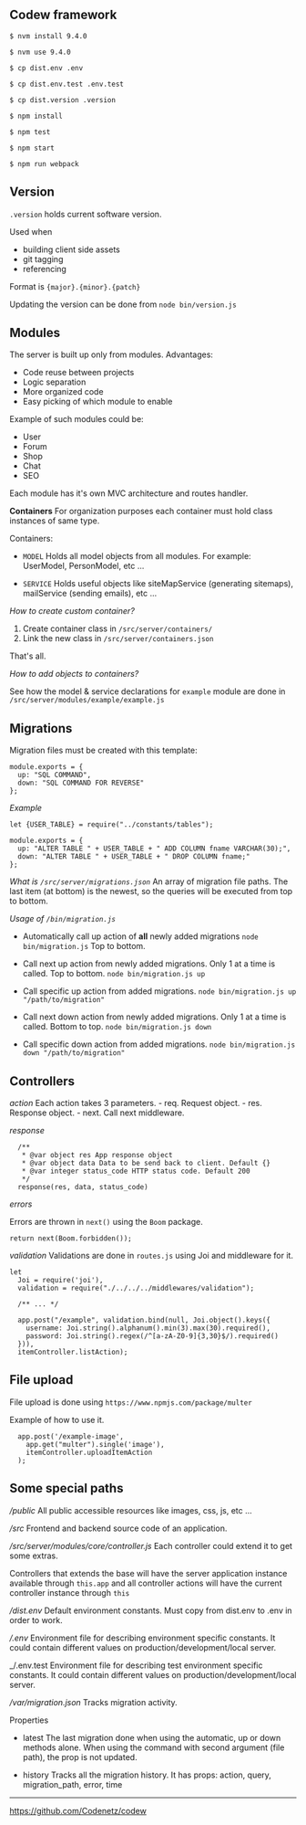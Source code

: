 **Codew framework**
---

```
$ nvm install 9.4.0 
```

```
$ nvm use 9.4.0
```

```
$ cp dist.env .env
```

```
$ cp dist.env.test .env.test
```

```
$ cp dist.version .version
```

```
$ npm install
```

```
$ npm test
```

```
$ npm start
```

```
$ npm run webpack
```

**Version**
---

`.version` holds current software version.

Used when
- building client side assets
- git tagging
- referencing

Format is `{major}.{minor}.{patch}`

Updating the version can be done from `node bin/version.js`

**Modules**
---

The server is built up only from modules.
Advantages: 
- Code reuse between projects
- Logic separation
- More organized code
- Easy picking of which module to enable
 
Example of such modules could be:
- User
- Forum
- Shop
- Chat
- SEO

Each module has it's own MVC architecture and routes handler.

**Containers**
For organization purposes each container must hold class instances of same type.

Containers:

- `MODEL`
Holds all model objects from all modules. For example: UserModel, PersonModel, etc ...

- `SERVICE`
Holds useful objects like siteMapService (generating sitemaps), mailService (sending emails), etc ...

_How to create custom container?_

1. Create container class in `/src/server/containers/`
2. Link the new class in `/src/server/containers.json`

That's all.

_How to add objects to containers?_

See how the model & service declarations for `example` module are done in `/src/server/modules/example/example.js` 


**Migrations**
---

Migration files must be created with this template:

```
module.exports = {
  up: "SQL COMMAND",
  down: "SQL COMMAND FOR REVERSE"
};
```

_Example_

```
let {USER_TABLE} = require("../constants/tables");

module.exports = {
  up: "ALTER TABLE " + USER_TABLE + " ADD COLUMN fname VARCHAR(30);",
  down: "ALTER TABLE " + USER_TABLE + " DROP COLUMN fname;"
};
```

_What is `/src/server/migrations.json`_ 
An array of migration file paths. The last item (at bottom) is the newest, so the queries will be executed from top to bottom.
 
_Usage of `/bin/migration.js`_

 - Automatically call up action of __all__ newly added migrations
```node bin/migration.js``` Top to bottom.

 - Call next up action from newly added migrations. Only 1 at a time is called. Top to bottom.
```node bin/migration.js up```

 - Call specific up action from added migrations.
```node bin/migration.js up "/path/to/migration"```

 - Call next down action from newly added migrations. Only 1 at a time is called. Bottom to top.
```node bin/migration.js down```

 - Call specific down action from added migrations.
```node bin/migration.js down "/path/to/migration"```

**Controllers**
---

_action_ 
Each action takes 3 parameters.
    - req. Request object.
    - res. Response object.
    - next. Call next middleware.

_response_ 

```
  /**
   * @var object res App response object
   * @var object data Data to be send back to client. Default {}
   * @var integer status_code HTTP status code. Default 200
   */
  response(res, data, status_code)
```

_errors_

Errors are thrown in `next()` using the `Boom` package.

```
return next(Boom.forbidden());
```

_validation_
Validations are done in `routes.js` using Joi and middleware for it.

```
let
  Joi = require('joi'),
  validation = require("./../../../middlewares/validation");

  /** ... */

  app.post("/example", validation.bind(null, Joi.object().keys({
    username: Joi.string().alphanum().min(3).max(30).required(),
    password: Joi.string().regex(/^[a-zA-Z0-9]{3,30}$/).required()
  })),
  itemController.listAction);
```

**File upload**
---
File upload is done using `https://www.npmjs.com/package/multer`

Example of how to use it.
```
  app.post('/example-image',
    app.get("multer").single('image'),
    itemController.uploadItemAction
  );
```


**Some special paths**
---

_/public_
All public accessible resources like images, css, js, etc ...

_/src_
Frontend and backend source code of an application.

_/src/server/modules/core/controller.js_
Each controller could extend it to get some extras.

Controllers that extends the base will have the server application instance available through `this.app` 
and all controller actions will have the current controller instance through `this`

_/dist.env_
Default environment constants.
Must copy from dist.env to .env in order to work.
 
_/.env_
Environment file for describing environment specific constants.
It could contain different values on production/development/local server.

_/.env.test
Environment file for describing test environment specific constants.
It could contain different values on production/development/local server.

_/var/migration.json_
Tracks migration activity.

Properties

- latest
The last migration done when using the automatic, up or down methods alone.
When using the command with second argument (file path), the prop is not updated.

- history
Tracks all the migration history. It has props: action, query, migration_path, error, time

---

https://github.com/Codenetz/codew